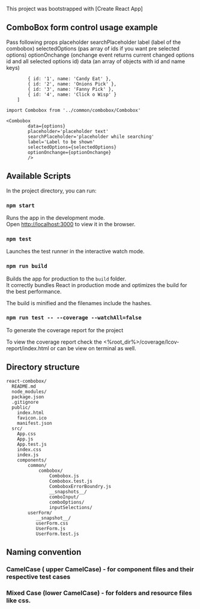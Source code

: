 This project was bootstrapped with [Create React App]

## ComboBox form control usage example

Pass following props 
placeholder 
searchPlaceholder
label (label of the combobox)
selectedOptions (pas array of ids if you want pre selected options)
optionOnchange (onchange event returns current changed options id and all selected options id)
data (an array of objects with id and name keys)
``` eg: [
        { id: '1', name: 'Candy Eat' },
        { id: '2', name: 'Onions Pick' },
        { id: '3', name: 'Fanny Pick' },
        { id: '4', name: 'Click o Wisp' }
    ]
``` 

```
import Combobox from '../common/combobox/Combobox'

<Combobox
        data={options}
        placeholder='placeholder text'
        searchPlaceholder='placeholder while searching'
        label='Label to be shown'
        selectedOptions={selectedOptions}
        optionOnchange={optionOnchange}
        />

```


## Available Scripts

In the project directory, you can run:

### `npm start`

Runs the app in the development mode.<br>
Open [http://localhost:3000](http://localhost:3000) to view it in the browser.


### `npm test`

Launches the test runner in the interactive watch mode.<br>


### `npm run build`

Builds the app for production to the `build` folder.<br>
It correctly bundles React in production mode and optimizes the build for the best performance.

The build is minified and the filenames include the hashes.<br>


### `npm run test -- --coverage --watchAll=false`

To generate the coverage report for the project 

To view the coverage report check the <%root_dir%>/coverage/Icov-report/index.html or can be view on terminal as well.


## Directory structure 

```
react-combobox/
  README.md
  node_modules/
  package.json
  .gitignore
  public/
    index.html
    favicon.ico
    manifest.json
  src/
    App.css
    App.js
    App.test.js
    index.css
    index.js
    components/
        common/
            combobox/
                Combobox.js
                Combobox.test.js
                ComboboxErrorBoundry.js
                __snapshots__/
                comboInput/
                comboOptions/
                inputSelections/    
        userForm/
           __snapshot__/
           userForm.css
           UserForm.js
           UserForm.test.js
```

## Naming convention

### CamelCase ( upper CamelCase) - for component files and their respective test cases
### Mixed Case (lower CamelCase) - for folders and  resource files like css. 